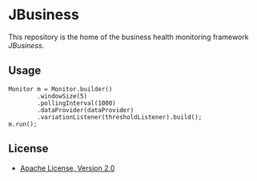 # JBusiness

This repository is the home of the business health monitoring framework _JBusiness_.

## Usage

```
Monitor m = Monitor.builder()
        .windowSize(5)
        .pollingInterval(1000)
        .dataProvider(dataProvider)
        .variationListener(thresholdListener).build();
m.run();
```
## License

* [Apache License, Version 2.0](https://www.apache.org/licenses/LICENSE-2.0)